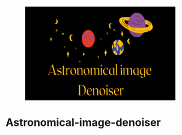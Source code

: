 <p align="center">
  <img width="400" height="250" src="images/Astro logo.png">
</p>

# Astronomical-image-denoiser
